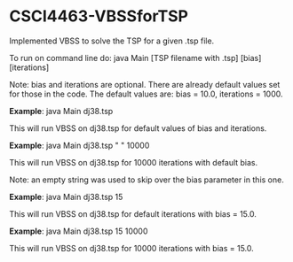 # CSCI4463-VBSSforTSP

Implemented VBSS to solve the TSP for a given .tsp file.

To run on command line do: java Main [TSP filename with .tsp] [bias] [iterations]

Note: bias and iterations are optional. There are already default values set for those in the code. The default values are: bias = 10.0, iterations = 1000.


**Example**: java Main dj38.tsp 

This will run VBSS on dj38.tsp for default values of bias and iterations.


**Example**: java Main dj38.tsp " " 10000

This will run VBSS on dj38.tsp for 10000 iterations with default bias.

Note: an empty string was used to skip over the bias parameter in this one.


**Example**: java Main dj38.tsp 15

This will run VBSS on dj38.tsp for default iterations with bias = 15.0.


**Example**: java Main dj38.tsp 15 10000

This will run VBSS on dj38.tsp for 10000 iterations with bias = 15.0.
